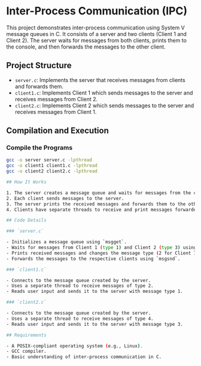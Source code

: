 # Inter-Process Communication (IPC) 

This project demonstrates inter-process communication using System V message queues in C. It consists of a server and two clients (Client 1 and Client 2). The server waits for messages from both clients, prints them to the console, and then forwards the messages to the other client.

## Project Structure

- `server.c`: Implements the server that receives messages from clients and forwards them.
- `client1.c`: Implements Client 1 which sends messages to the server and receives messages from Client 2.
- `client2.c`: Implements Client 2 which sends messages to the server and receives messages from Client 1.

## Compilation and Execution

### Compile the Programs

```sh
gcc -o server server.c -lpthread
gcc -o client1 client1.c -lpthread
gcc -o client2 client2.c -lpthread

## How It Works

1. The server creates a message queue and waits for messages from the clients.
2. Each client sends messages to the server.
3. The server prints the received messages and forwards them to the other client.
4. Clients have separate threads to receive and print messages forwarded by the server.

## Code Details

### `server.c`

- Initializes a message queue using `msgget`.
- Waits for messages from Client 1 (type 1) and Client 2 (type 3) using `msgrcv`.
- Prints received messages and changes the message type (2 for Client 1 and 4 for Client 2).
- Forwards the messages to the respective clients using `msgsnd`.

### `client1.c`

- Connects to the message queue created by the server.
- Uses a separate thread to receive messages of type 2.
- Reads user input and sends it to the server with message type 1.

### `client2.c`

- Connects to the message queue created by the server.
- Uses a separate thread to receive messages of type 4.
- Reads user input and sends it to the server with message type 3.

## Requirements

- A POSIX-compliant operating system (e.g., Linux).
- GCC compiler.
- Basic understanding of inter-process communication in C.
